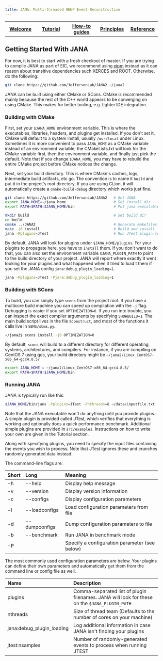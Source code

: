 ```yaml
---
title: JANA: Multi-threaded HENP Event Reconstruction
---
```


<center>
<table border="0" width="100%" align="center">
<TH width="20%"><A href="index.html">Welcome</A></TH>
<TH width="20%"><A href="Tutorial.html">Tutorial</A></TH>
<TH width="20%"><A href="Howto.html">How-to guides</A></TH>
<TH width="20%"><A href="Explanation.html">Principles</A></TH>
<TH width="20%"><A href="Reference.html">Reference</A></TH>
</table>
</center>

## Getting Started With JANA

For now, it is best to start with a fresh checkout of master. If you are trying to compile JANA as part of EIC,
we recommend using [ejpm](https://gitlab.com/eic/ejpm) instead as it can reason about transitive dependencies
such XERCES and ROOT. Otherwise, do the following:

~~~ bash
git clone https://github.com/JeffersonLab/JANA2 ~/jana2
~~~

JANA can be built using either CMake or SCons. CMake is recommended mainly because the rest of the C++ world
appears to be converging on using CMake. This makes for better tooling, e.g. tighter IDE integration.

### Building with CMake

First, set your `$JANA_HOME` environment variable. This is where the executables, libraries, headers, and plugins
get installed. If you don't set it, CMake will default to a system install, usually `/usr/local` under Linux. 
Sometimes it is more convenient to pass `JANA_HOME` as a CMake variable instead of an environment variable; the 
CMakeLists.txt will look for the CMake variable first, then the environment variable, and finally just pick the default. 
Note that if you change `$JANA_HOME`, you may have to rebuild the entire CMake project before CMake notices the change. 

Next, set your build directory. This is where CMake's caches, logs, intermediate build artifacts, etc go. The convention
is to name it `build` and put it in the project's root directory. If you are using CLion, it will automatically create 
a `cmake-build-debug` directory which works just fine.

~~~ bash
git clone https://github.com/JeffersonLab/JANA2   # Get JANA
export JANA_HOME=~/jana_home                      # Set install dir
export PATH=$PATH:$JANA_HOME/bin                  # Put jana executable on path

mkdir build                                       # Set build dir
cd build
cmake ../JANA2                                    # Generate makefiles
make -j8 install                                  # Build and install
jana -Pplugins=JTest                              # Run JTest plugin to verify successful install

~~~

By default, JANA will look for plugins under `$JANA_HOME/plugins`. For your plugins to propagate here, you have to `install`
them. If you don't want to do that, you can also set the environment variable `$JANA_PLUGIN_PATH` to point to the build
directory of your project. JANA will report where exactly it went looking for your plugins and what happened when it tried
to load t them if you set the JANA config `jana:debug_plugin_loading=1`.

~~~ bash
jana -Pplugins=JTest -Pjana:debug_plugin_loading=1
~~~


### Building with SCons

To build, you can simply type `scons` from the project root. If you have a multicore
build machine you can speed up compilation with the `-j` flag. Debugging is easier if you set `OPTIMIZATION=0`.
If you run into trouble, you can inspect the exact compiler arguments by specifying `SHOWBUILD=1`.
The main build script lives in the file `SConstruct`, and most of the functions it calls live in `SBMS/sbms.py`.

~~~ bash
~/jana2$ scons install -j8 OPTIMIZATION=0
~~~

By default, `scons` will build to a different directory for different operating systems, architectures, and
compilers. For instance, if you are compiling on CentOS 7 using gcc, your build directory might
be `~/jana2/Linux_CentOS7-x86_64-gcc4.8.5/`


~~~ bash
export JANA_HOME = ~/jana2/Linux_CentOS7-x86_64-gcc4.8.5/
export PATH=$PATH:$JANA_HOME/bin
~~~

### Running JANA

JANA is typically run like this:

~~~ bash
$JANA_HOME/bin/jana -Pplugins=JTest -Pnthreads=8 ~/data/inputfile.txt
~~~

Note that the JANA executable won't do anything until you provide plugins.
A simple plugin is provided called JTest, which verifies that everything is working and optionally does a quick
performance benchmark. Additional simple plugins are provided in `src/examples`. Instructions on how to write your
own are given in the Tutorial section.

Along with specifying plugins, you need to specify the input files containing the events you wish to process.
Note that JTest ignores these and crunches randomly generated data instead.


The command-line flags are:

| Short | Long | Meaning  |
|:------|:-----|:---------|
| -h    | --help               | Display help message |
| -v    | --version            | Display version information |
| -c    | --configs            | Display configuration parameters |
| -l    | --loadconfigs <file> | Load configuration parameters from file |
| -d    | --dumpconfigs <file> | Dump configuration parameters to file |
| -b    | --benchmark          | Run JANA in benchmark mode |
| -P    |                      | Specify a configuration parameter (see below) |



The most commonly used configuration parameters are below. Your plugins can define their own parameters
and automatically get them from the command line or config file as well.


| Name | Description |
|:-----|:------------|
plugins                   | Comma-separated list of plugin filenames. JANA will look for these on the `$JANA_PLUGIN_PATH`
nthreads                  | Size of thread team (Defaults to the number of cores on your machine)
jana:debug_plugin_loading | Log additional information in case JANA isn't finding your plugins
jtest:nsamples            | Number of randomly-generated events to process when running JTEST

